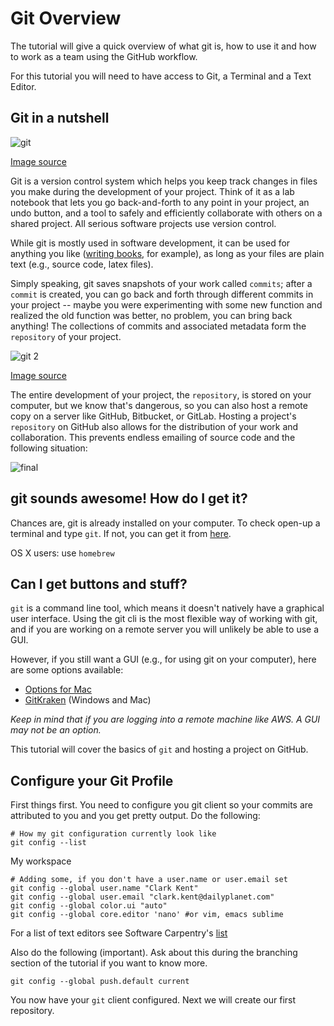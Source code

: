 # Git Overview

The tutorial will give a quick overview of what git is, how to use it and how to work 
as a team using the GitHub workflow. 

For this tutorial you will need to have access to Git, a Terminal and a Text Editor. 

## Git in a nutshell

![git](https://imgs.xkcd.com/comics/git.png)

[Image source](https://xkcd.com/1597/)

Git is a version control system which helps you keep track changes in files you make during the development
of your project. Think of it as a lab notebook that lets you go back-and-forth to any point in your project,
an undo button, and a tool to safely and efficiently collaborate with others on a shared project. 
All serious software projects use version control. 

While git is mostly used in software development, it can be used for anything you like
([writing books](https://www.gitbook.com/), for example), as long as your files are plain text
(e.g., source code, latex files). 

Simply speaking, git saves snapshots of your work called `commits`; after a `commit` is created, you can go back
and forth through different commits in your project -- maybe you were experimenting with some new function and 
realized the old function was better, no problem, you can bring back anything! The collections of commits and associated
metadata form the `repository` of your project. 

![git 2](https://imgs.xkcd.com/comics/git_commit.png)

[Image source](https://xkcd.com/1296/)

The entire development of your project, the `repository`, is stored on your computer, but we know that's
dangerous, so you can also host a remote copy on a server like GitHub, Bitbucket, or GitLab. Hosting a project's
`repository` on GitHub also allows for the distribution of your work and collaboration. This prevents 
endless emailing of source code and the following situation: 

![final](www.phdcomics.com/comics/archive/phd101212s.gif)


## git sounds awesome! How do I get it?

Chances are, git is already installed on your computer. To check open-up a terminal and type `git`. 
If not, you can get it from [here](https://git-scm.com/).

OS X users: use `homebrew` 
    
## Can I get buttons and stuff?

`git` is a command line tool, which means it doesn't natively have a graphical user interface. Using the
git cli is the most flexible way of working with git, and if you are working on a remote server you will 
unlikely be able to use a GUI. 

However, if you still want a GUI (e.g., for using git on your computer), here are some options 
available:

*   [Options for Mac](https://git-scm.com/download/gui/mac)
*   [GitKraken](https://www.gitkraken.com/) (Windows and Mac)

*Keep in mind that if you are logging into a remote machine like AWS. A GUI may not be an option.*

This tutorial will cover the basics of `git` and hosting a project on GitHub. 


## Configure your Git Profile

First things first. You need to configure you git client so your commits are attributed to you
and you get pretty output. Do the following: 

```
# How my git configuration currently look like
git config --list
```

 My workspace

```
# Adding some, if you don't have a user.name or user.email set
git config --global user.name "Clark Kent"
git config --global user.email "clark.kent@dailyplanet.com"
git config --global color.ui "auto"
git config --global core.editor 'nano' #or vim, emacs sublime
```
For a list of text editors see Software Carpentry's [list](http://swcarpentry.github.io/git-novice/02-setup/)

Also do the following (important). Ask about this during the branching section of the 
tutorial if you want to know more. 
```
git config --global push.default current
```
You now have your `git` client configured. Next we will create 
our first repository. 
